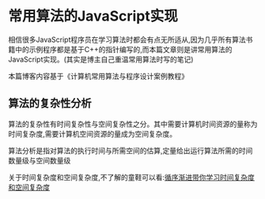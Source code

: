 # 常用算法的JavaScript实现

相信很多JavaScript程序员在学习算法时都会有点无所适从,因为几乎所有算法书籍中的示例程序都是基于C++的指针编写的,而本篇文章则是讲常用算法的JavaScript实现。(其实是博主自己重温常用算法时写的笔记)

本篇博客内容基于《计算机常用算法与程序设计案例教程》

## 算法的复杂性分析

算法的复杂性有时间复杂性与空间复杂性之分。其中需要计算机时间资源的量称为时间复杂度,需要计算机空间资源的量成为空间复杂度。

算法分析是指对算法的执行时间与所需空间的估算,定量给出运行算法所需的时间数量级与空间数量级

关于时间复杂度和空间复杂度,不了解的童鞋可以看:[循序渐进带你学习时间复杂度和空间复杂度](https://baijiahao.baidu.com/s?id=1614358097594030962&wfr=spider&for=pc)

##